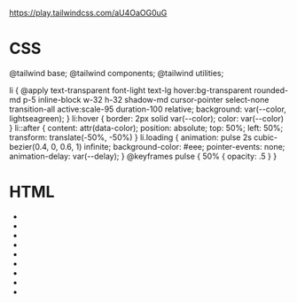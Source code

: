 https://play.tailwindcss.com/aU4OaOG0uG
# CSS
@tailwind base;
@tailwind components;
@tailwind utilities;

li {
  @apply text-transparent font-light text-lg hover:bg-transparent rounded-md p-5 inline-block w-32 h-32 shadow-md cursor-pointer select-none transition-all active:scale-95 duration-100 relative;
  background: var(--color, lightseagreen);
}
li:hover {
  border: 2px solid var(--color);
  color: var(--color)
}
li::after {
  content: attr(data-color);
  position: absolute;
  top: 50%;
  left: 50%;
  transform: translate(-50%, -50%)
}
li.loading {
  animation: pulse 2s cubic-bezier(0.4, 0, 0.6, 1) infinite;
  background-color: #eee;
  pointer-events: none;
  animation-delay: var(--delay);
}
@keyframes pulse {
  50% {
    opacity: .5
  }
}

# HTML
<ul class="h-full w-full">
  <li style="--color: #0bb" data-color="#0bb"></li>
  <li></li>
  <li></li>
  <li style="--delay: .3s" class="loading"></li>
  <li class="loading"></li>
  <li class="loading"></li>
  <li class="loading"></li>
  <li class="loading"></li>
  <li class="loading"></li>
</ul>
